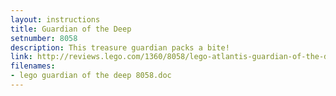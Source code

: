 ```yaml
---
layout: instructions
title: Guardian of the Deep
setnumber: 8058
description: This treasure guardian packs a bite!
link: http://reviews.lego.com/1360/8058/lego-atlantis-guardian-of-the-deep-8058-reviews/reviews.htm
filenames: 
- lego guardian of the deep 8058.doc
---
```

